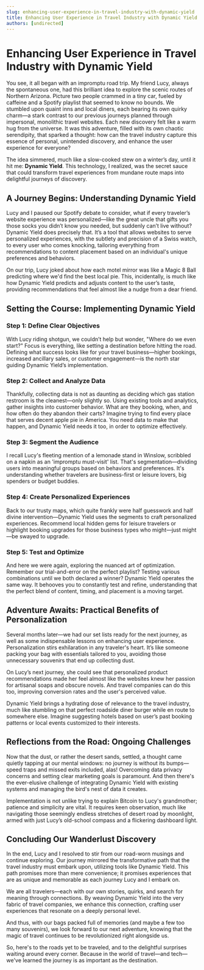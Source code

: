 ```yaml
---
slug: enhancing-user-experience-in-travel-industry-with-dynamic-yield
title: Enhancing User Experience in Travel Industry with Dynamic Yield
authors: [undirected]
---
```



# Enhancing User Experience in Travel Industry with Dynamic Yield

You see, it all began with an impromptu road trip. My friend Lucy, always the spontaneous one, had this brilliant idea to explore the scenic routes of Northern Arizona. Picture two people crammed in a tiny car, fueled by caffeine and a Spotify playlist that seemed to know no bounds. We stumbled upon quaint inns and local diners, each bearing its own quirky charm—a stark contrast to our previous journeys planned through impersonal, monolithic travel websites. Each new discovery felt like a warm hug from the universe. It was this adventure, filled with its own chaotic serendipity, that sparked a thought: how can the travel industry capture this essence of personal, unintended discovery, and enhance the user experience for everyone?

The idea simmered, much like a slow-cooked stew on a winter’s day, until it hit me: **Dynamic Yield**. This technology, I realized, was the secret sauce that could transform travel experiences from mundane route maps into delightful journeys of discovery.

## A Journey Begins: Understanding Dynamic Yield

Lucy and I paused our Spotify debate to consider, what if every traveler’s website experience was personalized—like the great uncle that gifts you those socks you didn’t know you needed, but suddenly can’t live without? Dynamic Yield does precisely that. It’s a tool that allows websites to serve personalized experiences, with the subtlety and precision of a Swiss watch, to every user who comes knocking, tailoring everything from recommendations to content placement based on an individual's unique preferences and behaviors.

On our trip, Lucy joked about how each motel mirror was like a Magic 8 Ball predicting where we'd find the best local pie. This, incidentally, is much like how Dynamic Yield predicts and adjusts content to the user’s taste, providing recommendations that feel almost like a nudge from a dear friend.

## Setting the Course: Implementing Dynamic Yield

### Step 1: Define Clear Objectives

With Lucy riding shotgun, we couldn’t help but wonder, "Where do we even start?" Focus is everything, like setting a destination before hitting the road. Defining what success looks like for your travel business—higher bookings, increased ancillary sales, or customer engagement—is the north star guiding Dynamic Yield’s implementation.

### Step 2: Collect and Analyze Data

Thankfully, collecting data is not as daunting as deciding which gas station restroom is the cleanest—only slightly so. Using existing tools and analytics, gather insights into customer behavior. What are they booking, when, and how often do they abandon their carts? Imagine trying to find every place that serves decent apple pie in America. You need data to make that happen, and Dynamic Yield needs it too, in order to optimize effectively.

### Step 3: Segment the Audience

I recall Lucy's fleeting mention of a lemonade stand in Winslow, scribbled on a napkin as an 'impromptu must-visit' list. That's segmentation—dividing users into meaningful groups based on behaviors and preferences. It's understanding whether travelers are business-first or leisure lovers, big spenders or budget buddies.

### Step 4: Create Personalized Experiences

Back to our trusty maps, which quite frankly were half guesswork and half divine intervention—Dynamic Yield uses the segments to craft personalized experiences. Recommend local hidden gems for leisure travelers or highlight booking upgrades for those business types who might—just might—be swayed to upgrade. 

### Step 5: Test and Optimize

And here we were again, exploring the nuanced art of optimization. Remember our trial-and-error on the perfect playlist? Testing various combinations until we both declared a winner? Dynamic Yield operates the same way. It behooves you to constantly test and refine, understanding that the perfect blend of content, timing, and placement is a moving target.

## Adventure Awaits: Practical Benefits of Personalization

Several months later—we had our set lists ready for the next journey, as well as some indispensable lessons on enhancing user experience. Personalization stirs exhilaration in any traveler's heart. It’s like someone packing your bag with essentials tailored to you, avoiding those unnecessary souvenirs that end up collecting dust.

On Lucy’s next journey, she could see that personalized product recommendations made her feel almost like the websites knew her passion for artisanal soaps and obscure novels. And travel companies can do this too, improving conversion rates and the user's perceived value.

Dynamic Yield brings a hydrating dose of relevance to the travel industry, much like stumbling on that perfect roadside diner burger while en route to somewhere else. Imagine suggesting hotels based on user’s past booking patterns or local events customized to their interests.

## Reflections from the Road: Ongoing Challenges

Now that the dust, or rather the desert sands, settled, a thought came quietly tapping at our mental windows: no journey is without its bumps—speed traps and missed exits included, alas! Overcoming data privacy concerns and setting clear marketing goals is paramount. And then there's the ever-elusive challenge of integrating Dynamic Yield with existing systems and managing the bird's nest of data it creates.

Implementation is not unlike trying to explain Bitcoin to Lucy's grandmother; patience and simplicity are vital. It requires keen observation, much like navigating those seemingly endless stretches of desert road by moonlight, armed with just Lucy’s old-school compass and a flickering dashboard light.

## Concluding Our Wanderlust Discovery

In the end, Lucy and I resolved to stir from our road-worn musings and continue exploring. Our journey mirrored the transformative path that the travel industry must embark upon, utilizing tools like Dynamic Yield. This path promises more than mere convenience; it promises experiences that are as unique and memorable as each journey Lucy and I embark on.

We are all travelers—each with our own stories, quirks, and search for meaning through connections. By weaving Dynamic Yield into the very fabric of travel companies, we enhance this connection, crafting user experiences that resonate on a deeply personal level.

And thus, with our bags packed full of memories (and maybe a few too many souvenirs), we look forward to our next adventure, knowing that the magic of travel continues to be revolutionized right alongside us.

So, here's to the roads yet to be traveled, and to the delightful surprises waiting around every corner. Because in the world of travel—and tech—we've learned the journey is as important as the destination.